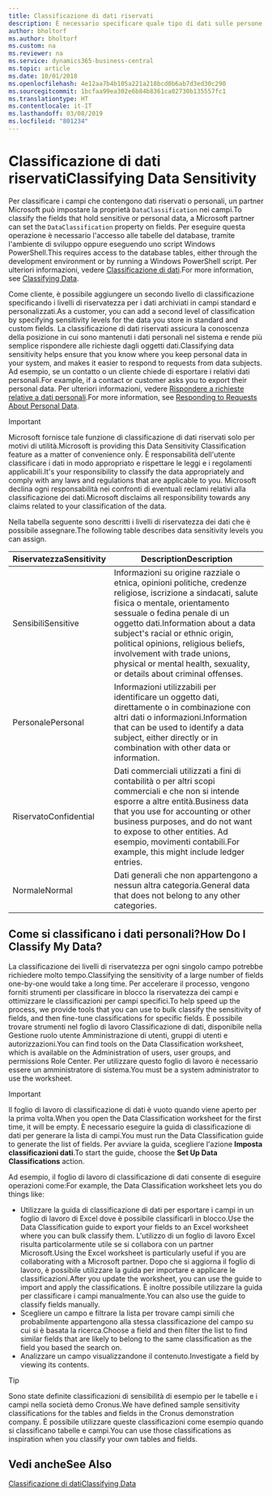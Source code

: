 ```yaml
---
title: Classificazione di dati riservati
description: È necessario specificare quale tipo di dati sulle persone memorizzare in modo da rispondere alle richieste dell'oggetto dati.
author: bholtorf
ms.author: bholtorf
ms.custom: na
ms.reviewer: na
ms.service: dynamics365-business-central
ms.topic: article
ms.date: 10/01/2018
ms.openlocfilehash: 4e12aa7b4b105a221a218bcd0b6ab7d3ed30c290
ms.sourcegitcommit: 1bcfaa99ea302e6b84b8361ca02730b135557fc1
ms.translationtype: HT
ms.contentlocale: it-IT
ms.lasthandoff: 03/08/2019
ms.locfileid: "801234"
---
```

# <a name="classifying-data-sensitivity"></a><span data-ttu-id="2d176-103">Classificazione di dati riservati</span><span class="sxs-lookup"><span data-stu-id="2d176-103">Classifying Data Sensitivity</span></span>
<span data-ttu-id="2d176-104">Per classificare i campi che contengono dati riservati o personali, un partner Microsoft può impostare la proprietà ```DataClassification``` nei campi.</span><span class="sxs-lookup"><span data-stu-id="2d176-104">To classify the fields that hold sensitive or personal data, a Microsoft partner can set the ```DataClassification``` property on fields.</span></span> <span data-ttu-id="2d176-105">Per eseguire questa operazione è necessario l'accesso alle tabelle del database, tramite l'ambiente di sviluppo oppure eseguendo uno script Windows PowerShell.</span><span class="sxs-lookup"><span data-stu-id="2d176-105">This requires access to the database tables, either through the development environment or by running a Windows PowerShell script.</span></span> <span data-ttu-id="2d176-106">Per ulteriori informazioni, vedere [Classificazione di dati](https://docs.microsoft.com/en-us/dynamics-nav/classifying-data).</span><span class="sxs-lookup"><span data-stu-id="2d176-106">For more information, see [Classifying Data](https://docs.microsoft.com/en-us/dynamics-nav/classifying-data).</span></span>  

<span data-ttu-id="2d176-107">Come cliente, è possibile aggiungere un secondo livello di classificazione specificando i livelli di riservatezza per i dati archiviati in campi standard e personalizzati.</span><span class="sxs-lookup"><span data-stu-id="2d176-107">As a customer, you can add a second level of classification by specifying sensitivity levels for the data you store in standard and custom fields.</span></span> <span data-ttu-id="2d176-108">La classificazione di dati riservati assicura la conoscenza della posizione in cui sono mantenuti i dati personali nel sistema e rende più semplice rispondere alle richieste dagli oggetti dati.</span><span class="sxs-lookup"><span data-stu-id="2d176-108">Classifying data sensitivity helps ensure that you know where you keep personal data in your system, and makes it easier to respond to requests from data subjects.</span></span> <span data-ttu-id="2d176-109">Ad esempio, se un contatto o un cliente chiede di esportare i relativi dati personali.</span><span class="sxs-lookup"><span data-stu-id="2d176-109">For example, if a contact or customer asks you to export their personal data.</span></span> <span data-ttu-id="2d176-110">Per ulteriori informazioni, vedere [Rispondere a richieste relative a dati personali](admin-responding-to-requests-about-personal-data.md).</span><span class="sxs-lookup"><span data-stu-id="2d176-110">For more information, see [Responding to Requests About Personal Data](admin-responding-to-requests-about-personal-data.md).</span></span>

> [!Important]
> <span data-ttu-id="2d176-111">Microsoft fornisce tale funzione di classificazione di dati riservati solo per motivi di utilità.</span><span class="sxs-lookup"><span data-stu-id="2d176-111">Microsoft is providing this Data Sensitivity Classification feature as a matter of convenience only.</span></span> <span data-ttu-id="2d176-112">È responsabilità dell'utente classificare i dati in modo appropriato e rispettare le leggi e i regolamenti applicabili.</span><span class="sxs-lookup"><span data-stu-id="2d176-112">It's your responsibility to classify the data appropriately and comply with any laws and regulations that are applicable to you.</span></span> <span data-ttu-id="2d176-113">Microsoft declina ogni responsabilità nei confronti di eventuali reclami relativi alla classificazione dei dati.</span><span class="sxs-lookup"><span data-stu-id="2d176-113">Microsoft disclaims all responsibility towards any claims related to your classification of the data.</span></span>  

<span data-ttu-id="2d176-114">Nella tabella seguente sono descritti i livelli di riservatezza dei dati che è possibile assegnare.</span><span class="sxs-lookup"><span data-stu-id="2d176-114">The following table describes data sensitivity levels you can assign.</span></span>

|<span data-ttu-id="2d176-115">Riservatezza</span><span class="sxs-lookup"><span data-stu-id="2d176-115">Sensitivity</span></span>|<span data-ttu-id="2d176-116">Description</span><span class="sxs-lookup"><span data-stu-id="2d176-116">Description</span></span>|
|----|----|
|<span data-ttu-id="2d176-117">Sensibili</span><span class="sxs-lookup"><span data-stu-id="2d176-117">Sensitive</span></span> | <span data-ttu-id="2d176-118">Informazioni su origine razziale o etnica, opinioni politiche, credenze religiose, iscrizione a sindacati, salute fisica o mentale, orientamento sessuale o fedina penale di un oggetto dati.</span><span class="sxs-lookup"><span data-stu-id="2d176-118">Information about a data subject's racial or ethnic origin, political opinions, religious beliefs, involvement with trade unions, physical or mental health, sexuality, or details about criminal offenses.</span></span> |
|<span data-ttu-id="2d176-119">Personale</span><span class="sxs-lookup"><span data-stu-id="2d176-119">Personal</span></span> | <span data-ttu-id="2d176-120">Informazioni utilizzabili per identificare un oggetto dati, direttamente o in combinazione con altri dati o informazioni.</span><span class="sxs-lookup"><span data-stu-id="2d176-120">Information that can be used to identify a data subject, either directly or in combination with other data or information.</span></span>|
|<span data-ttu-id="2d176-121">Riservato</span><span class="sxs-lookup"><span data-stu-id="2d176-121">Confidential</span></span> | <span data-ttu-id="2d176-122">Dati commerciali utilizzati a fini di contabilità o per altri scopi commerciali e che non si intende esporre a altre entità.</span><span class="sxs-lookup"><span data-stu-id="2d176-122">Business data that you use for accounting or other business purposes, and do not want to expose to other entities.</span></span> <span data-ttu-id="2d176-123">Ad esempio, movimenti contabili.</span><span class="sxs-lookup"><span data-stu-id="2d176-123">For example, this might include ledger entries.</span></span>|
|<span data-ttu-id="2d176-124">Normale</span><span class="sxs-lookup"><span data-stu-id="2d176-124">Normal</span></span> | <span data-ttu-id="2d176-125">Dati generali che non appartengono a nessun altra categoria.</span><span class="sxs-lookup"><span data-stu-id="2d176-125">General data that does not belong to any other categories.</span></span>|

## <a name="how-do-i-classify-my-data"></a><span data-ttu-id="2d176-126">Come si classificano i dati personali?</span><span class="sxs-lookup"><span data-stu-id="2d176-126">How Do I Classify My Data?</span></span>
<span data-ttu-id="2d176-127">La classificazione dei livelli di riservatezza per ogni singolo campo potrebbe richiedere molto tempo.</span><span class="sxs-lookup"><span data-stu-id="2d176-127">Classifying the sensitivity of a large number of fields one-by-one would take a long time.</span></span> <span data-ttu-id="2d176-128">Per accelerare il processo, vengono forniti strumenti per classificare in blocco la riservatezza dei campi e ottimizzare le classificazioni per campi specifici.</span><span class="sxs-lookup"><span data-stu-id="2d176-128">To help speed up the process, we provide tools that you can use to bulk classify the sensitivity of fields, and then fine-tune classifications for specific fields.</span></span> <span data-ttu-id="2d176-129">È possibile trovare strumenti nel foglio di lavoro Classificazione di dati, disponibile nella Gestione ruolo utente Amministrazione di utenti, gruppi di utenti e autorizzazioni.</span><span class="sxs-lookup"><span data-stu-id="2d176-129">You can find tools on the Data Classification worksheet, which is available on the Administration of users, user groups, and permissions Role Center.</span></span> <span data-ttu-id="2d176-130">Per utilizzare questo foglio di lavoro è necessario essere un amministratore di sistema.</span><span class="sxs-lookup"><span data-stu-id="2d176-130">You must be a system administrator to use the worksheet.</span></span>

> [!Important]
> <span data-ttu-id="2d176-131">Il foglio di lavoro di classificazione di dati è vuoto quando viene aperto per la prima volta.</span><span class="sxs-lookup"><span data-stu-id="2d176-131">When you open the Data Classification worksheet for the first time, it will be empty.</span></span> <span data-ttu-id="2d176-132">È necessario eseguire la guida di classificazione di dati per generare la lista di campi.</span><span class="sxs-lookup"><span data-stu-id="2d176-132">You must run the Data Classification guide to generate the list of fields.</span></span> <span data-ttu-id="2d176-133">Per avviare la guida, scegliere l'azione **Imposta classificazioni dati**.</span><span class="sxs-lookup"><span data-stu-id="2d176-133">To start the guide, choose the **Set Up Data Classifications** action.</span></span>

<span data-ttu-id="2d176-134">Ad esempio, il foglio di lavoro di classificazione di dati consente di eseguire operazioni come:</span><span class="sxs-lookup"><span data-stu-id="2d176-134">For example, the Data Classification worksheet lets you do things like:</span></span>  

* <span data-ttu-id="2d176-135">Utilizzare la guida di classificazione di dati per esportare i campi in un foglio di lavoro di Excel dove è possibile classificarli in blocco.</span><span class="sxs-lookup"><span data-stu-id="2d176-135">Use the Data Classification guide to export your fields to an Excel worksheet where you can bulk classify them.</span></span> <span data-ttu-id="2d176-136">L'utilizzo di un foglio di lavoro Excel risulta particolarmente utile se si collabora con un partner Microsoft.</span><span class="sxs-lookup"><span data-stu-id="2d176-136">Using the Excel worksheet is particularly useful if you are collaborating with a Microsoft partner.</span></span> <span data-ttu-id="2d176-137">Dopo che si aggiorna il foglio di lavoro, è possibile utilizzare la guida per importare e applicare le classificazioni.</span><span class="sxs-lookup"><span data-stu-id="2d176-137">After you update the worksheet, you can use the guide to import and apply the classifications.</span></span> <span data-ttu-id="2d176-138">È inoltre possibile utilizzare la guida per classificare i campi manualmente.</span><span class="sxs-lookup"><span data-stu-id="2d176-138">You can also use the guide to classify fields manually.</span></span>  
* <span data-ttu-id="2d176-139">Scegliere un campo e filtrare la lista per trovare campi simili che probabilmente appartengono alla stessa classificazione del campo su cui si è basata la ricerca.</span><span class="sxs-lookup"><span data-stu-id="2d176-139">Choose a field and then filter the list to find similar fields that are likely to belong to the same classification as the field you based the search on.</span></span>  
* <span data-ttu-id="2d176-140">Analizzare un campo visualizzandone il contenuto.</span><span class="sxs-lookup"><span data-stu-id="2d176-140">Investigate a field by viewing its contents.</span></span>  

> [!Tip]
> <span data-ttu-id="2d176-141">Sono state definite classificazioni di sensibilità di esempio per le tabelle e i campi nella società demo Cronus.</span><span class="sxs-lookup"><span data-stu-id="2d176-141">We have defined sample sensitivity classifications for the tables and fields in the Cronus demonstration company.</span></span> <span data-ttu-id="2d176-142">È possibile utilizzare queste classificazioni come esempio quando si classificano tabelle e campi.</span><span class="sxs-lookup"><span data-stu-id="2d176-142">You can use those classifications as inspiration when you classify your own tables and fields.</span></span>

## <a name="see-also"></a><span data-ttu-id="2d176-143">Vedi anche</span><span class="sxs-lookup"><span data-stu-id="2d176-143">See Also</span></span>
[<span data-ttu-id="2d176-144">Classificazione di dati</span><span class="sxs-lookup"><span data-stu-id="2d176-144">Classifying Data</span></span>](https://docs.microsoft.com/en-us/dynamics-nav/classifying-data)  

